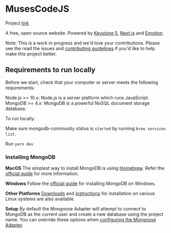 # MusesCodeJS

Project [link](https://www.notion.so/thinkmill/405b8f494d804fa48377362c1316e79d?v=8e5c965fde9846329b251f7a5ed1ecb5)

A free, open source website. Powered by [Keystone 5](https://www.keystonejs.com/), [Next.js](https://nextjs.org/) and [Emotion](https://emotion.sh/).

Note: This is a work in progress and we'd love your contributions. Please see the read the issues and [contributing guidelines](CONTRIBUTING.md) if you'd like to help make this project better.

## Requirements to run locally
Before we start, check that your computer or server meets the following requirements:

Node.js >= 10.x: Node.js is a server platform which runs JavaScript.
MongoDB >= 4.x: MongoDB is a powerful NoSQL document storage database.

To run locally:

Make sure mongodb-community status is `started` by running `brew services list`.

Run `yarn dev`

### Installing MongoDB

**MacOS**
The simplest way to install MongoDB is using [Homebrew](https://brew.sh/). Refer the [official guide](https://docs.mongodb.com/manual/tutorial/install-mongodb-on-os-x/) for more information.

**Windows**
Follow the [official guide](https://docs.mongodb.com/manual/tutorial/install-mongodb-on-windows/) for installing MongoDB on Windows.

**Other Platforms**
[Downloads](https://www.mongodb.com/download-center/community) and [instructions](https://docs.mongodb.com/manual/administration/install-on-linux/) for installation on various Linux systems are also available.

**Setup**
By default the Mongoose Adapter will attempt to connect to MongoDB as the current user and create a new database using the project name. You can override these options when [configuring the Mongoose Adapter](https://www.keystonejs.com/keystonejs/adapter-mongoose/).